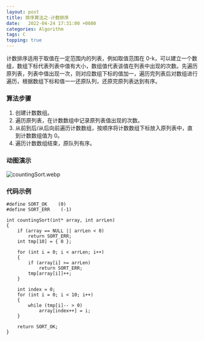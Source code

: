 ```yaml
---
layout: post
title: 排序算法之-计数排序 
date:   2022-04-24 17:31:00 +0800
categories: Algorithm
tags: C
topping: true
---
```


计数排序适用于取值在一定范围内的列表，例如取值范围在 0-k，可以建立一个数组，数组下标代表列表中值有大小，数组值代表该值在列表中出现的次数。先遍历原列表，列表中值出现一次，则对应数组下标的值加一，遍历完列表后对数组进行遍历，根据数组下标和值一一还原队列，还原完原列表达到有序。  

### 算法步骤

1. 创建计数数组。  
2. 遍历原列表，在计数数组中记录原列表值出现的次数。  
3. 从前到后/从后向前遍历计数数组，按顺序将计数数组下标放入原列表中，直到计数数组值为 0。  
4. 遍历计数数组结束，原队列有序。  

### 动图演示

![countingSort.webp]({{site.baseurl}}/styles/images/algorithm/countingSort.webp)  


### 代码示例

```
#define SORT_OK    (0)
#define SORT_ERR    (-1)

int countingSort(int* array, int arrLen)
{
    if (array == NULL || arrLen < 0)
        return SORT_ERR;
    int tmp[10] = { 0 };

    for (int i = 0; i < arrLen; i++)
    {
        if (array[i] >= arrLen)
            return SORT_ERR;
        tmp[array[i]]++;
    }

    int index = 0;
    for (int i = 0; i < 10; i++)
    {
        while (tmp[i]-- > 0)
            array[index++] = i;
    }

    return SORT_OK;
}

```
